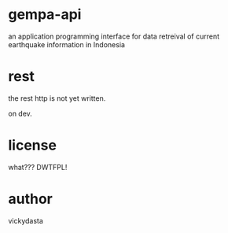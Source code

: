 # gempa-api
an application programming interface for data retreival of current earthquake information in Indonesia

# rest
the rest http is not yet written.

on dev.

# license

what??? DWTFPL! 

# author

vickydasta

